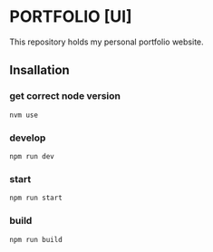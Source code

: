 # PORTFOLIO [UI]

This repository holds my personal portfolio website.

## Insallation

### get correct node version
```
nvm use
```

### develop

```
npm run dev
```

### start

```
npm run start
```

### build

```
npm run build
```